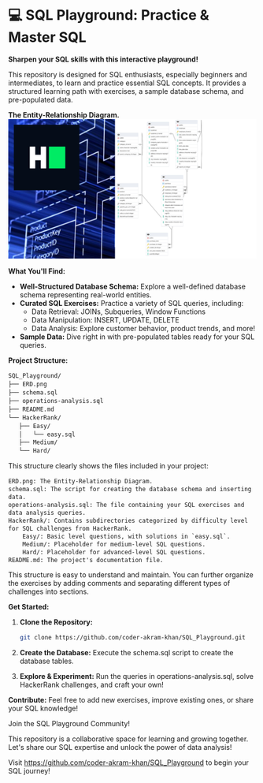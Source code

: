 # 💻 SQL Playground: Practice & Master SQL

**Sharpen your SQL skills with this interactive playground!**

This repository is designed for SQL enthusiasts, especially beginners and intermediates, to learn and practice essential SQL concepts. It provides a structured learning path with exercises, a sample database schema, and pre-populated data.

**The Entity-Relationship Diagram.**
<img src="https://github.com/coder-akram-khan/SQL_Playground/blob/main/ERD.png?raw=true" width="1000"/>

**What You'll Find:**

* **Well-Structured Database Schema:** Explore a well-defined database schema representing real-world entities.
* **Curated SQL Exercises:** Practice a variety of SQL queries, including:
    * Data Retrieval: JOINs, Subqueries, Window Functions
    * Data Manipulation: INSERT, UPDATE, DELETE
    * Data Analysis: Explore customer behavior, product trends, and more!
* **Sample Data:** Dive right in with pre-populated tables ready for your SQL queries.

**Project Structure:**
   ```bash
   SQL_Playground/
  ├── ERD.png
  ├── schema.sql
  ├── operations-analysis.sql
  ├── README.md
  └── HackerRank/
      ├── Easy/
      │   └── easy.sql
      ├── Medium/
      └── Hard/
   ```

This structure clearly shows the files included in your project:

    ERD.png: The Entity-Relationship Diagram.
    schema.sql: The script for creating the database schema and inserting data.
    operations-analysis.sql: The file containing your SQL exercises and data analysis queries.
    HackerRank/: Contains subdirectories categorized by difficulty level for SQL challenges from HackerRank.
        Easy/: Basic level questions, with solutions in `easy.sql`.
        Medium/: Placeholder for medium-level SQL questions.
        Hard/: Placeholder for advanced-level SQL questions.
    README.md: The project's documentation file.

This structure is easy to understand and maintain. You can further organize the exercises by adding comments and separating different types of challenges into sections.

**Get Started:**

1. **Clone the Repository:**
   ```bash
   git clone https://github.com/coder-akram-khan/SQL_Playground.git
   ```
2. **Create the Database:** Execute the schema.sql script to create the database tables.

3. **Explore & Experiment:** Run the queries in operations-analysis.sql, solve HackerRank challenges, and craft your own!

**Contribute:** Feel free to add new exercises, improve existing ones, or share your SQL knowledge!

Join the SQL Playground Community!

This repository is a collaborative space for learning and growing together. Let's share our SQL expertise and unlock the power of data analysis!

Visit https://github.com/coder-akram-khan/SQL_Playground to begin your SQL journey!

